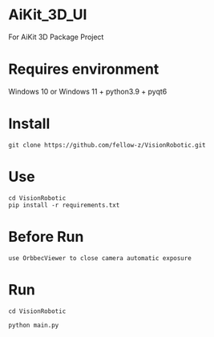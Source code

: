 # AiKit_3D_UI
For AiKit 3D Package Project

# Requires environment

Windows 10 or Windows 11 + python3.9 + pyqt6

# Install

```angular2html
git clone https://github.com/fellow-z/VisionRobotic.git
```

# Use

```angular2html
cd VisionRobotic
pip install -r requirements.txt
```

# Before Run

```angular2html
use OrbbecViewer to close camera automatic exposure
```

# Run

```angular2html
cd VisionRobotic

python main.py
```